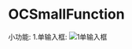 # OCSmallFunction
小功能: 
1.单输入框: 
![1单输入框](https://github.com/gjcbo/OCSmallFunction/raw/效果图/1.单输入框.gif)

